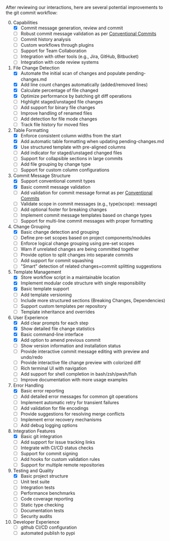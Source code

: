 After reviewing our interactions, here are several potential improvements to the git commit workflow:


0. Capabilities
    - [x] Commit message generation, review and commit
    - [ ] Robust commit message validation as per [Conventional Commits](https://www.conventionalcommits.org/en/v1.0.0-beta.2/)
    - [ ] Commit history analysis
    - [ ] Custom workflows through plugins
    - [ ] Support for Team Collaboration
    - [ ] Integration with other tools (e.g., Jira, GitHub, Bitbucket)
    - [ ] Integration with code review systems
1. File Change Detection
    - [x] Automate the initial scan of changes and populate pending-changes.md
    - [x] Add line count changes automatically (added/removed lines)
    - [x] Calculate percentage of file changed
    - [x] Optimize performance by batching git diff operations
    - [ ] Highlight staged/unstaged file changes
    - [ ] Add support for binary file changes
    - [ ] Improve handling of renamed files
    - [ ] Add detection for file mode changes
    - [ ] Track file history for moved files
2. Table Formatting
    - [x] Enforce consistent column widths from the start
    - [x] Add automatic table formatting when updating pending-changes.md
    - [x] Use structured template with pre-aligned columns
    - [ ] Add indicator for staged/unstaged changed files
    - [ ] Support for collapsible sections in large commits
    - [ ] Add file grouping by change type
    - [ ] Support for custom column configurations
3. Commit Message Structure
    - [x] Support conventional commit types
    - [x] Basic commit message validation
    - [ ] Add validation for commit message format as per [Conventional Commits](https://www.conventionalcommits.org/en/v1.0.0-beta.2/)
    - [ ] Validate scope in commit messages (e.g., type(scope): message)
    - [ ] Add optional footer for breaking changes
    - [ ] Implement commit message templates based on change types
    - [ ] Support for multi-line commit messages with proper formatting
4. Change Grouping
    - [x] Basic change detection and grouping
    - [ ] Define pre-set scopes based on project components/modules
    - [ ] Enforce logical change grouping using pre-set scopes
    - [ ] Warn if unrelated changes are being committed together
    - [ ] Provide option to split changes into separate commits
    - [ ] Add support for commit squashing
    - [ ] "Smart" detection of related changes+commit splitting suggestions
5. Template Management
    - [x] Store workflow script in a maintainable location
    - [x] Implement modular code structure with single responsibility
    - [x] Basic template support
    - [ ] Add template versioning
    - [ ] Include more structured sections (Breaking Changes, Dependencies)
    - [ ] Support custom templates per repository
    - [ ] Template inheritance and overrides
6. User Experience
    - [x] Add clear prompts for each step
    - [x] Show detailed file change statistics
    - [x] Basic command-line interface
    - [x] Add option to amend previous commit
    - [ ] Show version information and installation status
    - [ ] Provide interactive commit message editing with preview and undo/redo
    - [ ] Provide interactive file change preview with colorized diff
    - [ ] Rich terminal UI with navigation
    - [ ] Add support for shell completion in bash/zsh/pwsh/fish
    - [ ] Improve documentation with more usage examples
7. Error Handling
    - [x] Basic error reporting
    - [ ] Add detailed error messages for common git operations
    - [ ] Implement automatic retry for transient failures
    - [ ] Add validation for file encodings
    - [ ] Provide suggestions for resolving merge conflicts
    - [ ] Implement error recovery mechanisms
    - [ ] Add debug logging options
8. Integration Features
    - [x] Basic git integration
    - [ ] Add support for issue tracking links
    - [ ] Integrate with CI/CD status checks
    - [ ] Support for commit signing
    - [ ] Add hooks for custom validation rules
    - [ ] Support for multiple remote repositories
9. Testing and Quality
    - [x] Basic project structure
    - [ ] Unit test suite
    - [ ] Integration tests
    - [ ] Performance benchmarks
    - [ ] Code coverage reporting
    - [ ] Static type checking
    - [ ] Documentation tests
    - [ ] Security audits
10. Developer Experience
    - [ ] github CI/CD configuration
    - [ ] automated publish to pypi
